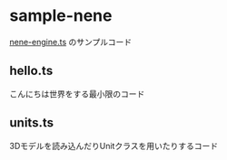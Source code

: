 # sample-nene
[nene-engine.ts](https://github.com/kazakami/nene-engine.ts) のサンプルコード

## hello.ts
こんにちは世界をする最小限のコード

## units.ts
3Dモデルを読み込んだりUnitクラスを用いたりするコード
